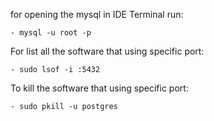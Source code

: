 for opening the mysql in IDE Terminal run: 

    - mysql -u root -p


For list all the software that using specific port:


    - sudo lsof -i :5432
To kill the software that using specific port:

    - sudo pkill -u postgres

